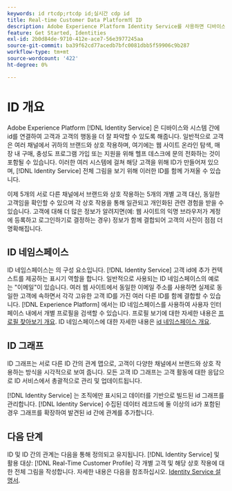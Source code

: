```yaml
---
keywords: id rtcdp;rtcdp id;실시간 cdp id
title: Real-time Customer Data Platform의 ID
description: Adobe Experience Platform Identity Service를 사용하면 디바이스와 시스템 간에 ID를 연결하여 고객과 고객의 행동을 더 잘 볼 수 있습니다.
feature: Get Started, Identities
exl-id: 2b0d84de-9710-412e-ace7-56e3977245aa
source-git-commit: ba39f62cd77acedb7bfc0081dbb5f59906c9b287
workflow-type: tm+mt
source-wordcount: '422'
ht-degree: 0%

---
```


# ID 개요

Adobe Experience Platform [!DNL Identity Service] 은 디바이스와 시스템 간에 id를 연결하여 고객과 고객의 행동을 더 잘 파악할 수 있도록 해줍니다. 일반적으로 고객은 여러 채널에서 귀하의 브랜드와 상호 작용하며, 여기에는 웹 사이트 온라인 탐색, 매장 내 구매, 충성도 프로그램 가입 또는 지원을 위해 헬프 데스크에 문의 전화하는 것이 포함될 수 있습니다. 이러한 여러 시스템에 걸쳐 해당 고객을 위해 ID가 만들어져 있으며, [!DNL Identity Service] 전체 그림을 보기 위해 이러한 ID를 함께 가져올 수 있습니다.

이제 5개의 서로 다른 채널에서 브랜드와 상호 작용하는 5개의 개별 고객 대신, 동일한 고객임을 확인할 수 있으며 각 상호 작용을 통해 일관되고 개인화된 관련 경험을 받을 수 있습니다. 고객에 대해 더 많은 정보가 알려지면(예: 웹 사이트의 익명 브라우저가 계정에 등록하고 로그인하기로 결정하는 경우) 정보가 함께 결합되어 고객의 사진이 점점 더 명확해집니다.

## ID 네임스페이스

ID 네임스페이스는 의 구성 요소입니다. [!DNL Identity Service] 고객 id에 추가 컨텍스트를 제공하는 표시기 역할을 합니다. 일반적으로 사용되는 ID 네임스페이스의 예로는 &quot;이메일&quot;이 있습니다. 여러 웹 사이트에서 동일한 이메일 주소를 사용하면 실제로 동일한 고객에 속하면서 각각 고유한 고객 ID를 가진 여러 다른 ID를 함께 결합할 수 있습니다. [!DNL Experience Platform] 에서는 ID 네임스페이스를 사용하여 사용자 인터페이스 내에서 개별 프로필을 검색할 수 있습니다. 프로필 보기에 대한 자세한 내용은 [프로필 찾아보기 개요](profile-browse.md). ID 네임스페이스에 대한 자세한 내용은 [id 네임스페이스 개요](../../identity-service/features/namespaces.md).

## ID 그래프

ID 그래프는 서로 다른 ID 간의 관계 맵으로, 고객이 다양한 채널에서 브랜드와 상호 작용하는 방식을 시각적으로 보여 줍니다. 모든 고객 ID 그래프는 고객 활동에 대한 응답으로 ID 서비스에서 총괄적으로 관리 및 업데이트됩니다.

[!DNL Identity Service] 는 조직에만 표시되고 데이터를 기반으로 빌드된 id 그래프를 관리합니다. [!DNL Identity Service] 수집된 데이터 레코드에 둘 이상의 id가 포함된 경우 그래프를 확장하여 발견된 id 간에 관계를 추가합니다.

## 다음 단계

ID 및 ID 간의 관계는 다음을 통해 정의되고 유지됩니다. [!DNL Identity Service] 및 활용 대상: [!DNL Real-Time Customer Profile] 각 개별 고객 및 해당 상호 작용에 대한 전체 그림을 작성합니다. 자세한 내용은 다음을 참조하십시오. [Identity Service 설명서](../../identity-service/home.md).
